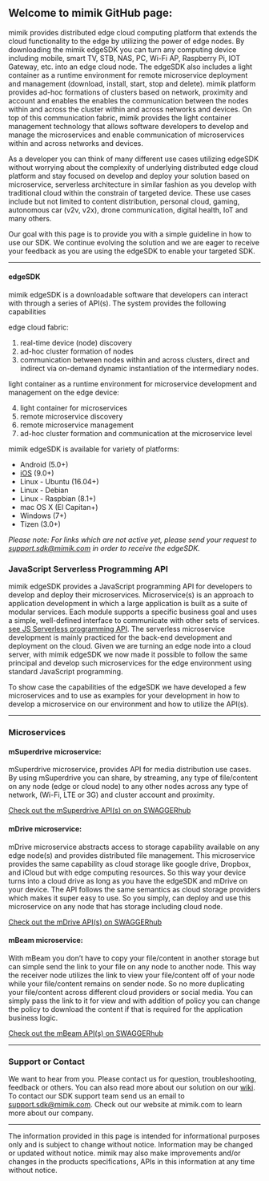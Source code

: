 


## Welcome to mimik GitHub page:


mimik provides distributed edge cloud computing platform that extends the cloud functionality to the edge by utilizing the power of edge nodes.  By downloading the mimik edgeSDK you can turn any computing device including mobile, smart TV, STB, NAS, PC, Wi-Fi AP, Raspberry Pi, IOT Gateway, etc. into an edge cloud node.  The edgeSDK also includes a light container as a runtime environment for remote microservice deployment and management (download, install, start, stop and delete).  mimik platform provides ad-hoc formations of clusters based on network, proximity and account and enables the enables the communication between the nodes within and across the cluster within and across networks and devices. On top of this communication fabric, mimik provides the light container management technology that allows software developers to develop and manage the microservices and enable communication of microservices within and across networks and devices. 
 
As a developer you can think of many different use cases utilizing edgeSDK without worrying about the complexity of underlying distributed edge cloud platform and stay focused on develop and deploy your solution based on microservice, serverless architecture in similar fashion as you develop with traditional cloud within the constrain of targeted device. These use cases include but not limited to content distribution, personal cloud, gaming, autonomous car (v2v, v2x), drone communication, digital health, IoT and many others.  
 
Our goal with this page is to provide you with a simple guideline in how to use our SDK.  We continue evolving the solution and we are eager to receive your feedback as you are using the edgeSDK to enable your targeted SDK. 


***
#### edgeSDK

mimik edgeSDK is a downloadable software that developers can interact with through a series of API(s).  The system provides the following capabilities 
 
edge cloud fabric:

1. real-time device (node) discovery
2. ad-hoc cluster formation of nodes
3. communication between nodes within and across clusters, direct and indirect via on-demand dynamic instantiation of the intermediary nodes.
 
light container as a runtime environment for microservice development and management on the edge device:

4. light container for microservices
5. remote microservice discovery
6. remote microservice management
7. ad-hoc cluster formation and communication at the microservice level


mimik edgeSDK is available for variety of platforms:

- Android (5.0+)
- [iOS](https://github.com/mimikgit/edgeSDK-iOS) (9.0+)
- Linux - Ubuntu (16.04+)
- Linux - Debian
- Linux - Raspbian (8.1+)
- mac OS X (El Capitan+)
- Windows (7+)
- Tizen (3.0+)

*Please note:*
*For links which are not active yet, please send your request to support.sdk@mimik.com in order to receive the edgeSDK.*


### JavaScript Serverless Programming API

mimik edgeSDK provides a JavaScript programming API for developers to develop and deploy their microservices. Microservice(s) is an approach to application development in which a large application is built as a suite of modular services. Each module supports a specific business goal and uses a simple, well-defined interface to communicate with other sets of services. [see JS Serverless programming API](https://github.com/mimikgit/mimik-edge-microservices/wiki/Editing-How-to-use-mimik-serverless-JavaScript-programming-API).  The serverless microservice development is mainly practiced for the back-end development and deployment on the cloud.  Given we are turning an edge node into a cloud server, with mimik edgeSDK we now made it possible to follow the same principal and develop such microservices for the edge environment using standard JavaScript programming. 
 
To show case the capabilities of the edgeSDK we have developed a few microservices and to use as examples for your development in how to develop a microservice on our environment and how to utilize the API(s). 


***
### Microservices


#### mSuperdrive microservice:
mSuperdrive microservice, provides API for media distribution use cases. By using mSuperdrive you can share, by streaming, any type of file/content on any node (edge or cloud node) to any other nodes across any type of network,  (Wi-Fi, LTE or 3G) and cluster account and proximity.
 
[Check out the mSuperdrive API(s) on on SWAGGERhub](https://app.swaggerhub.com/apis/mimik/mSuperdrive/)


#### mDrive microservice:
mDrive microservice abstracts access to storage capability available on any edge node(s) and provides distributed file management. This microservice provides the same capability as cloud storage like google drive, Dropbox, and iCloud but with edge computing resources.  So this way your device turns into a cloud drive as long as you have the edgeSDK and mDrive on your device.  The API follows the same semantics as cloud storage providers which makes it super easy to use. So you simply, can deploy and use this microservice on any node that has storage including cloud node.
 
[Check out the mDrive API(s) on SWAGGERhub](https://app.swaggerhub.com/apis/mimik/mDrive/)


#### mBeam microservice:
With mBeam you don’t have to copy your file/content in another storage but can simple send the link to your file on any node to another node. This way the receiver node utilizes the link to view your file/content off of your node while your file/content remains on sender node.  So no more duplicating your file/content across different cloud providers or social media.  You can simply pass the link to it for view and with addition of policy you can change the policy to download the content if that is required for the application business logic. 
 
[Check out the mBeam API(s) on SWAGGERhub](https://app.swaggerhub.com/apis/mimik/mBeam/)
 


***


### Support or Contact

We want to hear from you.  Please contact us for question, troubleshooting, feedback or others. 
You can also read more about our solution on our [wiki](https://github.com/mimikgit/edgeMicroservices/wiki/). 
To contact our SDK support team send us an email to support.sdk@mimik.com.
Check out our website at mimik.com to learn more about our company.


*** 
The information provided in this page is intended for informational purposes only and is subject to change without notice. Information may be changed or updated without notice. mimik may also make improvements and/or changes in the products specifications, APIs in this information at any time without notice.

